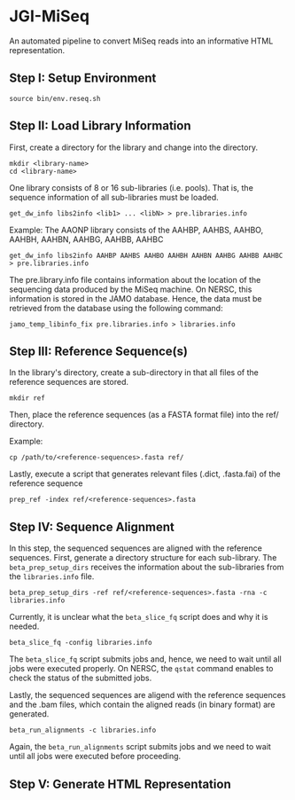 # JGI-MiSeq
An automated pipeline to convert MiSeq reads into an informative HTML representation.

## Step I: Setup Environment
```
source bin/env.reseq.sh
```

## Step II: Load Library Information

First, create a directory for the library and change into the directory.

```
mkdir <library-name>
cd <library-name>
```

One library consists of 8 or 16 sub-libraries (i.e. pools). That is, the sequence information
of all sub-libraries must be loaded. 

```
get_dw_info libs2info <lib1> ... <libN> > pre.libraries.info
```

Example: The AAONP library consists of the AAHBP, AAHBS, AAHBO, AAHBH, AAHBN, AAHBG, AAHBB, AAHBC
```
get_dw_info libs2info AAHBP AAHBS AAHBO AAHBH AAHBN AAHBG AAHBB AAHBC > pre.libraries.info
```

The pre.library.info file contains information about the location of the sequencing data produced by 
the MiSeq machine. On NERSC, this information is stored in the JAMO database. Hence, the data 
must be retrieved from the database using the following command:
```
jamo_temp_libinfo_fix pre.libraries.info > libraries.info
```

## Step III: Reference Sequence(s)

In the library's directory, create a sub-directory in that all files of the reference sequences are stored.

```
mkdir ref
```

Then, place the reference sequences (as a FASTA format file) into the ref/ directory.

Example:
```
cp /path/to/<reference-sequences>.fasta ref/

```

Lastly, execute a script that generates relevant files (.dict, .fasta.fai) of the reference sequence
```
prep_ref -index ref/<reference-sequences>.fasta
```


## Step IV: Sequence Alignment

In this step, the sequenced sequences are aligned with the reference sequences. First, generate a directory 
structure for each sub-library. The ```beta_prep_setup_dirs``` receives the information about the sub-libraries 
from the ```libraries.info``` file.

```
beta_prep_setup_dirs -ref ref/<reference-sequences>.fasta -rna -c libraries.info
```

Currently, it is unclear what the ```beta_slice_fq``` script does and why it is needed.
 
```
beta_slice_fq -config libraries.info
```

The ```beta_slice_fq``` script submits jobs and, hence, we need to wait until all jobs were executed properly. 
On NERSC, the ```qstat``` command enables to check the status of the submitted jobs.

Lastly, the sequenced sequences are aligend with the reference sequences and the .bam files, which contain 
the aligned reads (in binary format) are generated. 
 
```
beta_run_alignments -c libraries.info
```

Again, the ```beta_run_alignments``` script submits jobs and we need to wait until all jobs were executed 
before proceeding.

## Step V: Generate HTML Representation
  
